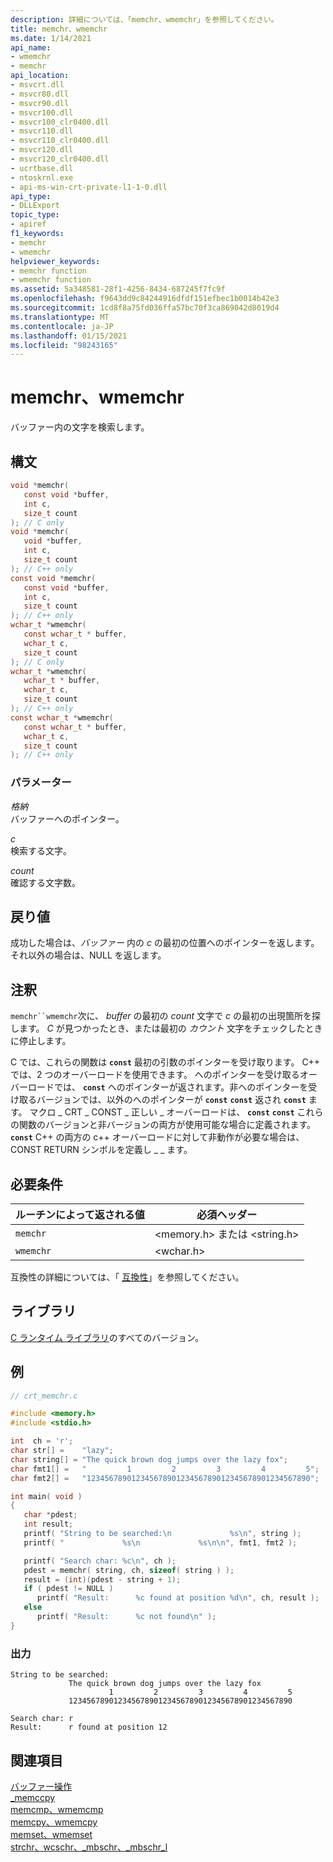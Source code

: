 ```yaml
---
description: 詳細については、「memchr、wmemchr」を参照してください。
title: memchr、wmemchr
ms.date: 1/14/2021
api_name:
- wmemchr
- memchr
api_location:
- msvcrt.dll
- msvcr80.dll
- msvcr90.dll
- msvcr100.dll
- msvcr100_clr0400.dll
- msvcr110.dll
- msvcr110_clr0400.dll
- msvcr120.dll
- msvcr120_clr0400.dll
- ucrtbase.dll
- ntoskrnl.exe
- api-ms-win-crt-private-l1-1-0.dll
api_type:
- DLLExport
topic_type:
- apiref
f1_keywords:
- memchr
- wmemchr
helpviewer_keywords:
- memchr function
- wmemchr function
ms.assetid: 5a348581-28f1-4256-8434-687245f7fc9f
ms.openlocfilehash: f9643dd9c84244916dfdf151efbec1b0014b42e3
ms.sourcegitcommit: 1cd8f8a75fd036ffa57bc70f3ca869042d8019d4
ms.translationtype: MT
ms.contentlocale: ja-JP
ms.lasthandoff: 01/15/2021
ms.locfileid: "98243165"
---
```

# <a name="memchr-wmemchr"></a>memchr、wmemchr

バッファー内の文字を検索します。

## <a name="syntax"></a>構文

```C
void *memchr(
   const void *buffer,
   int c,
   size_t count
); // C only
void *memchr(
   void *buffer,
   int c,
   size_t count
); // C++ only
const void *memchr(
   const void *buffer,
   int c,
   size_t count
); // C++ only
wchar_t *wmemchr(
   const wchar_t * buffer,
   wchar_t c,
   size_t count
); // C only
wchar_t *wmemchr(
   wchar_t * buffer,
   wchar_t c,
   size_t count
); // C++ only
const wchar_t *wmemchr(
   const wchar_t * buffer,
   wchar_t c,
   size_t count
); // C++ only
```

### <a name="parameters"></a>パラメーター

*格納*<br/>
バッファーへのポインター。

*c*<br/>
検索する文字。

*count*<br/>
確認する文字数。

## <a name="return-value"></a>戻り値

成功した場合は、*バッファー* 内の *c* の最初の位置へのポインターを返します。 それ以外の場合は、NULL を返します。

## <a name="remarks"></a>注釈

`memchr``wmemchr`次に、 *buffer* の最初の *count* 文字で *c* の最初の出現箇所を探します。 *C* が見つかったとき、または最初の *カウント* 文字をチェックしたときに停止します。

C では、これらの関数は **`const`** 最初の引数のポインターを受け取ります。 C++ では、2 つのオーバーロードを使用できます。 へのポインターを受け取るオーバーロードでは、 **`const`** へのポインターが返されます。非へのポインターを受け取るバージョンでは、以外のへのポインターが **`const`** **`const`** 返され **`const`** ます。 マクロ \_ CRT \_ CONST \_ 正しい \_ オーバーロードは、 **`const`** **`const`** これらの関数のバージョンと非バージョンの両方が使用可能な場合に定義されます。 **`const`** C++ の両方の c++ オーバーロードに対して非動作が必要な場合は、CONST RETURN シンボルを定義し \_ \_ ます。

## <a name="requirements"></a>必要条件

|ルーチンによって返される値|必須ヘッダー|
|-------------|---------------------|
|`memchr`|\<memory.h> または \<string.h>|
|`wmemchr`|\<wchar.h>|

互換性の詳細については、「 [互換性](../../c-runtime-library/compatibility.md)」を参照してください。

## <a name="libraries"></a>ライブラリ

[C ランタイム ライブラリ](../../c-runtime-library/crt-library-features.md)のすべてのバージョン。

## <a name="example"></a>例

```C
// crt_memchr.c

#include <memory.h>
#include <stdio.h>

int  ch = 'r';
char str[] =    "lazy";
char string[] = "The quick brown dog jumps over the lazy fox";
char fmt1[] =   "         1         2         3         4         5";
char fmt2[] =   "12345678901234567890123456789012345678901234567890";

int main( void )
{
   char *pdest;
   int result;
   printf( "String to be searched:\n             %s\n", string );
   printf( "             %s\n             %s\n\n", fmt1, fmt2 );

   printf( "Search char: %c\n", ch );
   pdest = memchr( string, ch, sizeof( string ) );
   result = (int)(pdest - string + 1);
   if ( pdest != NULL )
      printf( "Result:      %c found at position %d\n", ch, result );
   else
      printf( "Result:      %c not found\n" );
}
```

### <a name="output"></a>出力

```Output
String to be searched:
             The quick brown dog jumps over the lazy fox
                      1         2         3         4         5
             12345678901234567890123456789012345678901234567890

Search char: r
Result:      r found at position 12
```

## <a name="see-also"></a>関連項目

[バッファー操作](../../c-runtime-library/buffer-manipulation.md)<br/>
[_memccpy](memccpy.md)<br/>
[memcmp、wmemcmp](memcmp-wmemcmp.md)<br/>
[memcpy、wmemcpy](memcpy-wmemcpy.md)<br/>
[memset、wmemset](memset-wmemset.md)<br/>
[strchr、wcschr、_mbschr、_mbschr_l](strchr-wcschr-mbschr-mbschr-l.md)<br/>
